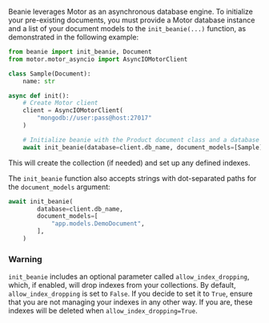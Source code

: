 Beanie leverages Motor as an asynchronous database engine. To initialize your pre-existing documents, you must provide a Motor database instance and a list of your document models to the `init_beanie(...)` function, as demonstrated in the following example:

```python
from beanie import init_beanie, Document
from motor.motor_asyncio import AsyncIOMotorClient

class Sample(Document):
    name: str

async def init():
    # Create Motor client
    client = AsyncIOMotorClient(
        "mongodb://user:pass@host:27017"
    )

    # Initialize beanie with the Product document class and a database
    await init_beanie(database=client.db_name, document_models=[Sample])
```

This will create the collection (if needed) and set up any defined indexes.

The `init_beanie` function also accepts strings with dot-separated paths for the `document_models` argument:

```python
await init_beanie(
        database=client.db_name,
        document_models=[
            "app.models.DemoDocument",
        ],
    )
```

### Warning

`init_beanie` includes an optional parameter called `allow_index_dropping`, which, if enabled, will drop indexes from your collections. By default, `allow_index_dropping` is set to `False`. If you decide to set it to `True`, ensure that you are not managing your indexes in any other way. If you are, these indexes will be deleted when `allow_index_dropping=True`.